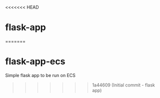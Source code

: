 <<<<<<< HEAD
# flask-app
=======
# flask-app-ecs
Simple flask app to be run on ECS
>>>>>>> 1a44609 (Initial commit - flask app)
